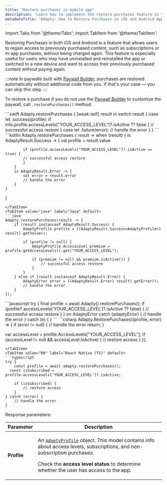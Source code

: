```yaml
---
title: "Restore purchases in mobile app"
description: "Learn how to implement the restore purchases feature in your iOS and Android apps using Adapty. Discover the importance of enabling users to regain access to their previously purchased content without additional charges, and explore the simple process of restoring purchases using the .restorePurchases() method."
metadataTitle: "Adapty: How to Restore Purchases on iOS and Android Apps"
---
```

import Tabs from '@theme/Tabs';
import TabItem from '@theme/TabItem'; 

Restoring Purchases in both iOS and Android is a feature that allows users to regain access to previously purchased content, such as subscriptions or in-app purchases, without being charged again. This feature is especially useful for users who may have uninstalled and reinstalled the app or switched to a new device and want to access their previously purchased content without paying again.

:::note
In paywalls built with [Paywall Builder](/3.0/adapty-paywall-builder), purchases are restored automatically without additional code from you. If that's your case — you can skip this step.
:::

To restore a purchase if you do not use the [Paywall Builder](/3.0/adapty-paywall-builder) to customize the paywall, call `.restorePurchases()` method:

<Tabs>
<TabItem value="Swift" label="Swift" default>
```swift 
Adapty.restorePurchases { [weak self] result in
    switch result {
        case let .success(profile):
            if info.profile.accessLevels["YOUR_ACCESS_LEVEL"]?.isActive ?? false {
                // successful access restore
            }
        case let .failure(error):
            // handle the error
    }
}
```
</TabItem>
<TabItem value="kotlin" label="Kotlin" default>
```kotlin 
Adapty.restorePurchases { result ->
    when (result) {
        is AdaptyResult.Success -> {
            val profile = result.value
                      
            if (profile.accessLevels["YOUR_ACCESS_LEVEL"]?.isActive == true) {
            // successful access restore
            }
        }
        is AdaptyResult.Error -> {
            val error = result.error
            // handle the error
        }
    }
}
```
</TabItem>
<TabItem value="java" label="Java" default>
```java 
Adapty.restorePurchases(result -> {
    if (result instanceof AdaptyResult.Success) {
        AdaptyProfile profile = ((AdaptyResult.Success<AdaptyProfile>) result).getValue();
        
        if (profile != null) {
            AdaptyProfile.AccessLevel premium = profile.getAccessLevels().get("YOUR_ACCESS_LEVEL");
            
            if (premium != null && premium.isActive()) {
                // successful access restore
            }
        }
    } else if (result instanceof AdaptyResult.Error) {
        AdaptyError error = ((AdaptyResult.Error) result).getError();
        // handle the error
    }
});
```
</TabItem>
<TabItem value="Flutter" label="Flutter" default>
```javascript 
try {
  final profile = await Adapty().restorePurchases();
  if (profile?.accessLevels['YOUR_ACCESS_LEVEL']?.isActive ?? false) {
        // successful access restore      
  }
} on AdaptyError catch (adaptyError) {
  // handle the error
} catch (e) {
}
```
</TabItem>
<TabItem value="Unity" label="Unity" default>
```csharp 
Adapty.RestorePurchases((profile, error) => {
    if (error != null) {
        // handle the error
      return;
  }
  
  var accessLevel = profile.AccessLevels["YOUR_ACCESS_LEVEL"];
  if (accessLevel != null && accessLevel.IsActive) {
      // restore access
  }
});
```
</TabItem>
<TabItem value="RN" label="React Native (TS)" default>
```typescript 
try {
    const profile = await adapty.restorePurchases();
  const isSubscribed = profile.accessLevels['YOUR_ACCESS_LEVEL']?.isActive;
  
    if (isSubscribed) {
        // restore access
    }
} catch (error) {
    // handle the error
}
```
</TabItem>
</Tabs>

Response parameters:

| Parameter | Description |
|---------|-----------|
| **Profile** | <p>An [`AdaptyProfile`](sdk-models#adaptyprofile) object. This model contains info about access levels, subscriptions, and non-subscription purchases.</p><p>Сheck the **access level status** to determine whether the user has access to the app.</p> |